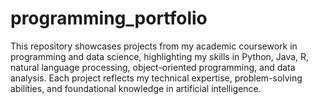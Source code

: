 # programming_portfolio
This repository showcases projects from my academic coursework in programming and data science, highlighting my skills in Python, Java, R, natural language processing, object-oriented programming, and data analysis. Each project reflects my technical expertise, problem-solving abilities, and foundational knowledge in artificial intelligence.
